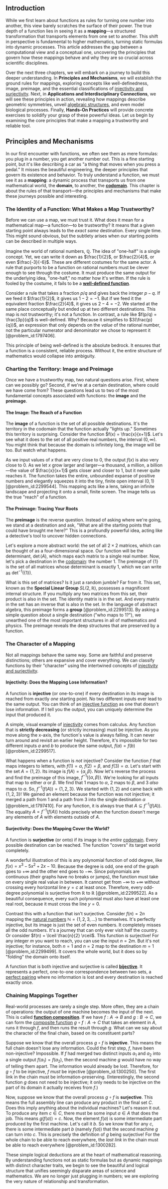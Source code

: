 ## Introduction
While we first learn about functions as rules for turning one number into another, this view barely scratches the surface of their power. The true depth of a function lies in seeing it as a **mapping**—a structured transformation that transports elements from one set to another. This shift in perspective is fundamental to higher mathematics, turning static formulas into dynamic processes. This article addresses the gap between a computational view and a conceptual one, uncovering the principles that govern how these mappings behave and why they are so crucial across scientific disciplines.

Over the next three chapters, we will embark on a journey to build this deeper understanding. In **Principles and Mechanisms**, we will establish the ground rules for mappings, exploring concepts like well-definedness, image, preimage, and the essential classifications of [injectivity and surjectivity](@article_id:262391). Next, in **Applications and Interdisciplinary Connections**, we will see these principles in action, revealing how mappings describe geometric symmetries, unveil [algebraic structures](@article_id:138965), and even model biological processes. Finally, **Hands-On Practices** will provide concrete exercises to solidify your grasp of these powerful ideas. Let us begin by examining the core principles that make a mapping a trustworthy and reliable tool.

## Principles and Mechanisms

In our first encounter with functions, we often see them as mere formulas: you plug in a number, you get another number out. This is a fine starting point, but it's like describing a car as "a thing that moves when you press a pedal." It misses the beautiful engineering, the deeper principles that govern its existence and behavior. To truly understand a function, we must see it as a **mapping**: a dynamic process that transports us from one mathematical world, the **domain**, to another, the **[codomain](@article_id:138842)**. This chapter is about the rules of that transport—the principles and mechanisms that make these journeys possible and interesting.

### The Identity of a Function: What Makes a Map Trustworthy?

Before we can use a map, we must trust it. What does it mean for a mathematical map—a function—to be trustworthy? It means that a given starting point always leads to the *exact same* destination. Every single time. This might sound obvious, but the subtlety arises when our starting points can be described in multiple ways.

Imagine the world of rational numbers, $\mathbb{Q}$. The idea of "one-half" is a single concept. Yet, we can write it down as $\frac{1}{2}$, or $\frac{2}{4}$, or even $\frac{-3}{-6}$. These are different costumes for the same actor. A rule that purports to be a function on rational numbers must be clever enough to see through the costume. It must produce the same output for the underlying idea, "one-half," no matter how it's written. If the rule is fooled by the costume, it fails to be a **[well-defined function](@article_id:146352)**.

Consider a rule that takes a fraction $p/q$ and gives back the integer $p-q$. If we feed it $\frac{1}{2}$, it gives us $1-2 = -1$. But if we feed it the equivalent fraction $\frac{2}{4}$, it gives us $2-4 = -2$. We started at the same place conceptually but ended up at two different destinations. This map is not trustworthy; it's not a function. In contrast, a rule like $f(p/q) = \frac{3p}{q}$ is well-defined. Why? Because it simplifies to $3(\frac{p}{q})$, an expression that only depends on the *value* of the rational number, not the particular numerator and denominator we chose to represent it [@problem_id:1797406].

This principle of being well-defined is the absolute bedrock. It ensures that a function is a consistent, reliable process. Without it, the entire structure of mathematics would collapse into ambiguity.

### Charting the Territory: Image and Preimage

Once we have a trustworthy map, two natural questions arise. First, where can we possibly go? Second, if we're at a certain destination, where could we have come from? These questions lead us to two of the most fundamental concepts associated with functions: the **image** and the **preimage**.

#### The Image: The Reach of a Function

The **image** of a function is the set of all possible destinations. It's the territory in the codomain that the function actually "lights up." Sometimes this territory is surprising. Consider the function $f(x) = \frac{x}{x+1}$. Let's see what it does to the set of all positive real numbers, the interval $(0, \infty)$. You might think that because the domain is infinitely long, the image will be too. But watch what happens.

As we input values of $x$ that are very close to $0$, the output $f(x)$ is also very close to $0$. As we let $x$ grow larger and larger—a thousand, a million, a billion—the value of $\frac{x}{x+1}$ gets closer and closer to $1$, but it never quite reaches it. The function takes the entire, unbounded expanse of positive numbers and elegantly squeezes it into the tiny, finite open interval $(0, 1)$ [@problem_id:2299544]. This mapping acts like a lens, taking an infinite landscape and projecting it onto a small, finite screen. The image tells us the true "reach" of a function.

#### The Preimage: Tracing Your Roots

The **preimage** is the reverse question. Instead of asking where we're going, we stand at a destination and ask, "What are all the starting points that could have brought me here?" This is a profoundly powerful idea, acting like a detective's tool to uncover hidden connections.

Let's explore a more abstract world: the set of all $2 \times 2$ matrices, which can be thought of as a four-dimensional space. Our function will be the determinant, $\det(A)$, which maps each matrix to a single real number. Now, let's pick a destination in the [codomain](@article_id:138842): the number $1$. The preimage of $\{1\}$ is the set of all matrices whose determinant is exactly $1$, which we can write as $\det^{-1}(\{1\})$.

What is this set of matrices? Is it just a random jumble? Far from it. This set, known as the **Special Linear Group** $SL(2, \mathbb{R})$, possesses a magnificent internal structure. If you multiply any two matrices from this set, their product is also in the set. The identity matrix is in the set. And every matrix in the set has an inverse that is also in the set. In the language of abstract algebra, this preimage forms a **group** [@problem_id:2299513]. By asking a simple question about a single destination ("who maps to 1?"), we unearthed one of the most important structures in all of mathematics and physics. The preimage reveals the deep structures that are preserved by a function.

### The Character of a Mapping

Not all mappings behave the same way. Some are faithful and preserve distinctions; others are expansive and cover everything. We can classify functions by their "character" using the intertwined concepts of [injectivity and surjectivity](@article_id:262391).

#### Injectivity: Does the Mapping Lose Information?

A function is **injective** (or one-to-one) if every destination in its image is reached from exactly *one* starting point. No two different inputs ever lead to the same output. You can think of an [injective function](@article_id:141159) as one that doesn't lose information. If I tell you the output, you can uniquely determine the input that produced it.

A simple, visual example of [injectivity](@article_id:147228) comes from calculus. Any function that is **strictly decreasing** (or strictly increasing) must be injective. As you move along the x-axis, the function's value is always falling. It can never turn around and revisit an earlier height. Therefore, it's impossible for two different inputs $a$ and $b$ to produce the same output, $f(a) = f(b)$ [@problem_id:2299517].

What happens when a function is *not* injective? Consider the function $f$ that maps integers to letters, with $f(1) = \alpha$, $f(2) = \beta$, and $f(3) = \alpha$. Let's start with the set $A = \{1, 2\}$. Its image is $f(A) = \{\alpha, \beta\}$. Now let's reverse the process and find the preimage of this image, $f^{-1}(\{\alpha, \beta\})$. We're looking for all inputs that map to either $\alpha$ or $\beta$. We find that $1$ maps to $\alpha$, $2$ maps to $\beta$, and $3$ *also* maps to $\alpha$. So, $f^{-1}(f(A)) = \{1, 2, 3\}$. We started with $\{1, 2\}$ and came back with $\{1, 2, 3\}$! We gained an element because the function was not injective; it merged a path from $1$ and a path from $3$ into the single destination $\alpha$ [@problem_id:1797410]. For any function, it is always true that $A \subseteq f^{-1}(f(A))$. The equality $A = f^{-1}(f(A))$ holds precisely when the function doesn't merge any elements of $A$ with elements outside of $A$.

#### Surjectivity: Does the Mapping Cover the World?

A function is **surjective** (or onto) if its image is the *entire* [codomain](@article_id:138842). Every possible destination can be reached. The function "covers" its target world completely.

A wonderful illustration of this is any polynomial function of odd degree, like $f(x) = x^3 - 5x^2 + 2x - 10$. Because the degree is odd, one end of the graph goes to $+\infty$ and the other end goes to $-\infty$. Since polynomials are continuous (their graphs have no breaks or jumps), the function must take on every single real value in between. It cannot get from $-\infty$ to $+\infty$ without crossing every horizontal line $y=c$ at least once. Therefore, every odd-degree polynomial is surjective from $\mathbb{R}$ to $\mathbb{R}$ [@problem_id:2299522]. As a beautiful consequence, every such polynomial must also have at least one real root, because it must cross the line $y=0$.

Contrast this with a function that isn't surjective. Consider $f(n)=2n$ mapping the [natural numbers](@article_id:635522) $\mathbb{N}=\{1, 2, 3, \dots\}$ to themselves. It's perfectly injective, but its image is just the set of even numbers. It completely misses all the odd numbers. It's a journey that can only ever visit half the country. Or consider $f(n) = \lceil \frac{n}{2} \rceil$. This function *is* surjective! For any integer $m$ you want to reach, you can use the input $n=2m$. But it's not injective; for instance, both $n=1$ and $n=2$ map to the destination $m=1$ [@problem_id:2299499]. It covers the whole world, but it does so by "folding" the domain onto itself.

A function that is both injective and surjective is called **[bijective](@article_id:190875)**. It represents a perfect, one-to-one correspondence between two sets, a [perfect pairing](@article_id:187262) where no information is lost and every destination is reached exactly once.

### Chaining Mappings Together

Real-world processes are rarely a single step. More often, they are a chain of operations: the output of one machine becomes the input of the next. This is called **[function composition](@article_id:144387)**. If we have $f: A \to B$ and $g: B \to C$, we can form the [composite function](@article_id:150957) $g \circ f: A \to C$ that takes an element in $A$, runs it through $f$, and then runs the result through $g$. What can we say about the character of the final chain, based on its constituent parts?

Suppose we know that the overall process $g \circ f$ is **injective**. This means the full chain doesn't lose any information. Could the first step, $f$, have been non-injective? Impossible. If $f$ had merged two distinct inputs $a_1$ and $a_2$ into a single output $f(a_1) = f(a_2)$, then the second machine $g$ would have no way of telling them apart. The information would already be lost. Therefore, for $g \circ f$ to be injective, $f$ *must* be injective [@problem_id:1300250]. The first link in the chain must be information-preserving. (Interestingly, the second function $g$ does not need to be injective; it only needs to be injective on the part of its domain it actually receives from $f$.)

Now, suppose we know that the overall process $g \circ f$ is **surjective**. This means the full assembly line can produce any product in the final set $C$. Does this imply anything about the individual machines? Let's reason it out. To produce any item $c \in C$, there must be some input $a \in A$ that does the job. This means $g(f(a))=c$. Now, the element $f(a)$ is some intermediate part produced by the first machine. Let's call it $b$. So we know that for any $c$, there is some intermediate part $b$ (namely $f(a)$) that the second machine $g$ can turn into $c$. This is precisely the definition of $g$ being surjective! For the whole chain to be able to reach everywhere, the *last link* in the chain must be able to reach everywhere [@problem_id:1300282].

These simple logical deductions are at the heart of mathematical reasoning. By understanding functions not as static formulas but as dynamic mappings with distinct character traits, we begin to see the beautiful and logical structure that unifies seemingly disparate areas of science and mathematics. We are no longer just plugging in numbers; we are exploring the very nature of relationship and transformation.